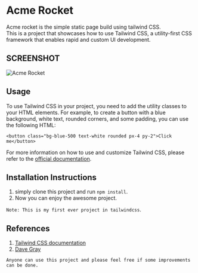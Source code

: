 # Acme Rocket 
Acme rocket is the simple static page build using tailwind CSS.<BR>
This is a project that showcases how to use Tailwind CSS, a utility-first CSS framework that enables rapid and custom UI development.

## SCREENSHOT
![Acme Rocket](https://raw.githubusercontent.com/krishna-cyber/acme-rockets-project-tailwind/main/screenshot/acme%20rocket.jpeg)
## Usage
To use Tailwind CSS in your project, you need to add the utility classes to your HTML elements. For example, to create a button with a blue background, white text, rounded corners, and some padding, you can use the following HTML:

`<button class="bg-blue-500 text-white rounded px-4 py-2">Click me</button>`

For more information on how to use and customize Tailwind CSS, please refer to the [official documentation](https://tailwindcss.com/docs/installation).

## Installation Instructions
1. simply clone this project and run `npm install`.
2. Now you can enjoy the awesome project.

`Note: This is my first ever project in tailwindcss`.
## References
1. [Tailwind CSS documentation](https://tailwindcss.com/docs/installation)
2. [Dave Gray](https://www.youtube.com/watch?v=lCxcTsOHrjo)

`Anyone can use this project and please feel free if some improvements can be done.`